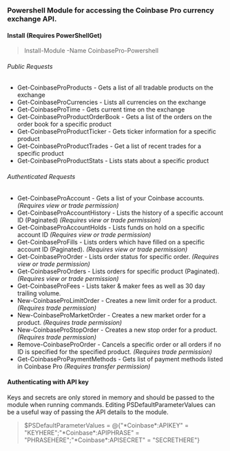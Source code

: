 ### Powershell Module for accessing the Coinbase Pro currency exchange API. 

#### Install (Requires PowerShellGet)
> Install-Module -Name CoinbasePro-Powershell

###### Public Requests
* Get-CoinbaseProProducts - Gets a list of all tradable products on the exchange
* Get-CoinbaseProCurrencies - Lists all currencies on the exchange
* Get-CoinbaseProTime - Gets current time on the exchange
* Get-CoinbaseProProductOrderBook - Gets a list of the orders on the order book for a specific product
* Get-CoinbaseProProductTicker - Gets ticker information for a specific product
* Get-CoinbaseProProductTrades - Get a list of recent trades for a specific product
* Get-CoinbaseProProductStats - Lists stats about a specific product

###### Authenticated Requests
* Get-CoinbaseProAccount - Gets a list of your Coinbase accounts. *(Requires view or trade permission)*
* Get-CoinbaseProAccountHistory - Lists the history of a specific account ID (Paginated) *(Requires view or trade permission)*
* Get-CoinbaseProAccountHolds - Lists funds on hold on a specific account ID *(Requires view or trade permission)*
* Get-CoinbaseProFills - Lists orders which have filled on a specific account ID (Paginated). *(Requires view or trade permission)*
* Get-CoinbaseProOrder - Lists order status for specific order. *(Requires view or trade permission)*
* Get-CoinbaseProOrders - Lists orders for specific product (Paginated). *(Requires view or trade permission)*
* Get-CoinbaseProFees - Lists taker & maker fees as well as 30 day trailing volume.
* New-CoinbaseProLimitOrder - Creates a new limit order for a product. *(Requires trade permission)*
* New-CoinbaseProMarketOrder - Creates a new market order for a product. *(Requires trade permission)*
* New-CoinbaseProStopOrder - Creates a new stop order for a product. *(Requires trade permission)*
* Remove-CoinbaseProOrder - Cancels a specific order or all orders if no ID is specified for the specified product. *(Requires trade permission)*
* Get-CoinbaseProPaymentMethods - Gets list of payment methods listed in Coinbase Pro *(Requires transfer permission)*


#### Authenticating with API key
Keys and secrets are only stored in memory and should be passed to the module when running commands. 
Editing PSDefaultParameterValues can be a useful way of passing the API details to the module.

>$PSDefaultParameterValues = @{"\*Coinbase\*:APIKEY" = "KEYHERE";"\*Coinbase\*:APIPHRASE" = "PHRASEHERE";"\*Coinbase\*:APISECRET" = "SECRETHERE"}